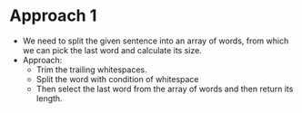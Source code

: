 # Approach 1
- We need to split the given sentence into an array of words, from which we can pick the last word and calculate its size.
- Approach:
  - Trim the trailing whitespaces.
  - Split the word with condition of whitespace ` `
  - Then select the last word from the array of words and then return its length.